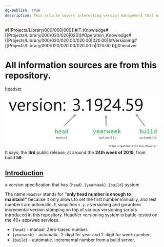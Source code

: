 ```yaml
---
dg-publish: true
description: This article covers interesting version management that name is header from LY cooperation
---
```

#[[Projects/Library/000/000\|000]]#IT_Knowledge#[[Projects/Library/000/020/020\|020]]#Operation_Knowledge#[[Projects/Library/000/020/020.00/020.00\|020.00]]#Versioning#[[Projects/Library/000/020/020.00/020.00 b\|020.00 b]]#headver





# All information sources are from this repository.

[headver](https://github.com/line/headver)


![headver](https://github.com/line/headver/raw/main/images/example.png)
It says; the **3rd** public release, at around the **24th week of 2019**, from build **59**.

## [Introduction](https://github.com/line/headver#introduction)

a version specification that has `{head}.{yearweek}.{build}` system.

The name `HeadVer` stands for **"only head number is enough to maintain!"** because it only allows to set the first number manually, and rest numbers are automatic. It simplifies `x.y.z` versioning and gurantees incremental version stamping on top of various versioning scripts introduced in this repository. HeadVer versioning system is battle-tested on the 40+ app/web services.

- `{head}` - manual. Zero-based number.
- `{yearweek}` - automatic. 2-digit for year and 2-digit for week number.
- `{build}` - automatic. Incremental number from a build server.